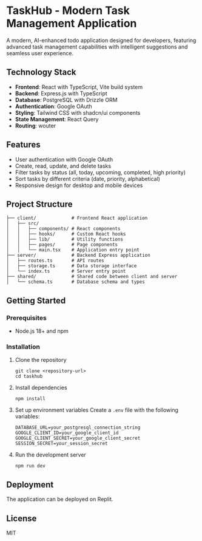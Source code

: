 # TaskHub - Modern Task Management Application

A modern, AI-enhanced todo application designed for developers, featuring advanced task management capabilities with intelligent suggestions and seamless user experience.

## Technology Stack

- **Frontend**: React with TypeScript, Vite build system
- **Backend**: Express.js with TypeScript
- **Database**: PostgreSQL with Drizzle ORM
- **Authentication**: Google OAuth 
- **Styling**: Tailwind CSS with shadcn/ui components
- **State Management**: React Query
- **Routing**: wouter

## Features

- User authentication with Google OAuth
- Create, read, update, and delete tasks
- Filter tasks by status (all, today, upcoming, completed, high priority)
- Sort tasks by different criteria (date, priority, alphabetical)
- Responsive design for desktop and mobile devices

## Project Structure

```
├── client/             # Frontend React application
│   ├── src/
│   │   ├── components/ # React components
│   │   ├── hooks/      # Custom React hooks
│   │   ├── lib/        # Utility functions
│   │   ├── pages/      # Page components
│   │   └── main.tsx    # Application entry point
├── server/             # Backend Express application
│   ├── routes.ts       # API routes
│   ├── storage.ts      # Data storage interface
│   └── index.ts        # Server entry point
├── shared/             # Shared code between client and server
│   └── schema.ts       # Database schema and types
```

## Getting Started

### Prerequisites

- Node.js 18+ and npm

### Installation

1. Clone the repository
   ```
   git clone <repository-url>
   cd taskhub
   ```

2. Install dependencies
   ```
   npm install
   ```

3. Set up environment variables
   Create a `.env` file with the following variables:
   ```
   DATABASE_URL=your_postgresql_connection_string
   GOOGLE_CLIENT_ID=your_google_client_id
   GOOGLE_CLIENT_SECRET=your_google_client_secret
   SESSION_SECRET=your_session_secret
   ```

4. Run the development server
   ```
   npm run dev
   ```

## Deployment

The application can be deployed on Replit.

## License

MIT